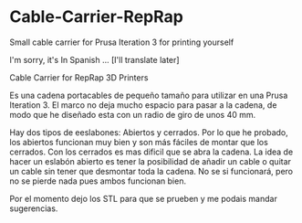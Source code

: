 Cable-Carrier-RepRap
====================

Small cable carrier for Prusa Iteration 3 for printing yourself

I'm sorry, it's In Spanish ... [I'll translate later]

Cable Carrier for RepRap 3D Printers

Es una cadena portacables de pequeño tamaño para utilizar en una Prusa Iteration 3. 
El marco no deja mucho espacio para pasar a la cadena, de modo que he diseñado esta con un radio de giro de unos 40 mm.

Hay dos tipos de eeslabones: Abiertos y cerrados. Por lo que he probado, los abiertos funcionan muy bien y son más fáciles de montar que los cerrados. Con los cerrados es mas dificil que se abra la cadena.
La idea de hacer un eslabón abierto es tener la posibilidad de añadir un cable o quitar un cable sin tener que desmontar toda la cadena. No se si funcionará, pero no se pierde nada pues ambos funcionan bien.

Por el momento dejo los STL para que se prueben y me podais mandar sugerencias.
